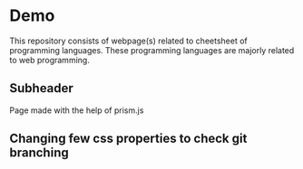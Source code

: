 # Demo

This repository consists of webpage(s) related to cheetsheet of programming languages.
These programming languages are majorly related to web programming.

## Subheader
Page made with the help of prism.js

## Changing few css properties to check git branching